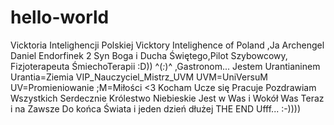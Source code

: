 # hello-world
Vicktoria Intelighencji Polskiej
Vicktory Intelighence of Poland ,Ja  Archengel Daniel Endorfinek 2  Syn Boga i Ducha Świętego,Pilot Szybowcowy, Fizjoterapeuta  ŚmiechoTerapii :D))  ^(*:*)^  ,Gastronom...
Jestem Urantianinem
Urantia=Ziemia
VIP_Nauczyciel_Mistrz_UVM
UVM=UniVersuM
UV=Promieniowanie ;M=Miłości <3
Kocham 
Ucze się
Pracuje
Pozdrawiam Wszystkich Serdecznie
Królestwo Niebieskie Jest w  Was i  Wokół Was 
Teraz i na Zawsze
Do końca Świata i jeden dzień dłużej
THE END
Ufff...
:-))))
